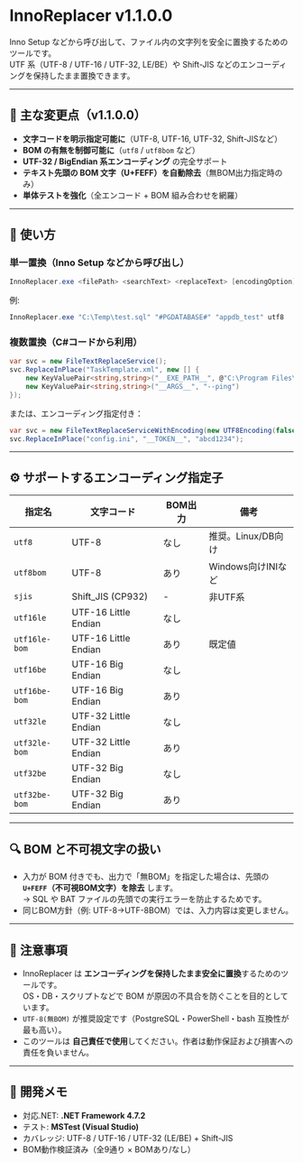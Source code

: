 # InnoReplacer v1.1.0.0

Inno Setup などから呼び出して、ファイル内の文字列を安全に置換するためのツールです。  
UTF 系（UTF-8 / UTF-16 / UTF-32, LE/BE）や Shift-JIS などのエンコーディングを保持したまま置換できます。

---

## 🧩 主な変更点（v1.1.0.0）

- **文字コードを明示指定可能に**（UTF-8, UTF-16, UTF-32, Shift-JISなど）  
- **BOM の有無を制御可能に**（`utf8` / `utf8bom` など）  
- **UTF-32 / BigEndian 系エンコーディング** の完全サポート  
- **テキスト先頭の BOM 文字（U+FEFF）を自動除去**（無BOM出力指定時のみ）  
- **単体テストを強化**（全エンコード + BOM 組み合わせを網羅）

---

## 🚀 使い方

### 単一置換（Inno Setup などから呼び出し）

```powershell
InnoReplacer.exe <filePath> <searchText> <replaceText> [encodingOption]
```

例:

```powershell
InnoReplacer.exe "C:\Temp\test.sql" "#PGDATABASE#" "appdb_test" utf8
```

### 複数置換（C#コードから利用）

```csharp
var svc = new FileTextReplaceService();
svc.ReplaceInPlace("TaskTemplate.xml", new [] {
    new KeyValuePair<string,string>("__EXE_PATH__", @"C:\Program Files\App\App.exe"),
    new KeyValuePair<string,string>("__ARGS__", "--ping")
});
```

または、エンコーディング指定付き：

```csharp
var svc = new FileTextReplaceServiceWithEncoding(new UTF8Encoding(false), emitBom: false);
svc.ReplaceInPlace("config.ini", "__TOKEN__", "abcd1234");
```

---

## ⚙️ サポートするエンコーディング指定子

| 指定名 | 文字コード | BOM出力 | 備考 |
|--------|-------------|---------|------|
| `utf8` | UTF-8 | なし | 推奨。Linux/DB向け |
| `utf8bom` | UTF-8 | あり | Windows向けINIなど |
| `sjis` | Shift_JIS (CP932) | - | 非UTF系 |
| `utf16le` | UTF-16 Little Endian | なし | |
| `utf16le-bom` | UTF-16 Little Endian | あり | 既定値 |
| `utf16be` | UTF-16 Big Endian | なし | |
| `utf16be-bom` | UTF-16 Big Endian | あり | |
| `utf32le` | UTF-32 Little Endian | なし | |
| `utf32le-bom` | UTF-32 Little Endian | あり | |
| `utf32be` | UTF-32 Big Endian | なし | |
| `utf32be-bom` | UTF-32 Big Endian | あり | |

---

## 🔍 BOM と不可視文字の扱い

- 入力が BOM 付きでも、出力で「無BOM」を指定した場合は、先頭の **`U+FEFF`（不可視BOM文字）を除去** します。  
  → SQL や BAT ファイルの先頭での実行エラーを防止するためです。
- 同じBOM方針（例: UTF-8→UTF-8BOM）では、入力内容は変更しません。

---

## 📘 注意事項

- InnoReplacer は **エンコーディングを保持したまま安全に置換**するためのツールです。  
  OS・DB・スクリプトなどで BOM が原因の不具合を防ぐことを目的としています。  
- `UTF-8(無BOM)` が推奨設定です（PostgreSQL・PowerShell・bash 互換性が最も高い）。
- このツールは **自己責任で使用**してください。作者は動作保証および損害への責任を負いません。

---

## 🧪 開発メモ

- 対応.NET: **.NET Framework 4.7.2**  
- テスト: **MSTest (Visual Studio)**  
- カバレッジ: UTF-8 / UTF-16 / UTF-32 (LE/BE) + Shift-JIS  
- BOM動作検証済み（全9通り × BOMあり/なし）

